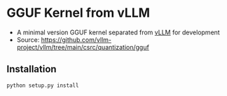 # GGUF Kernel from vLLM
- A minimal version GGUF kernel separated from [vLLM](https://github.com/vllm-project/vllm) for development
- Source: https://github.com/vllm-project/vllm/tree/main/csrc/quantization/gguf

## Installation
```shell
python setup.py install
```